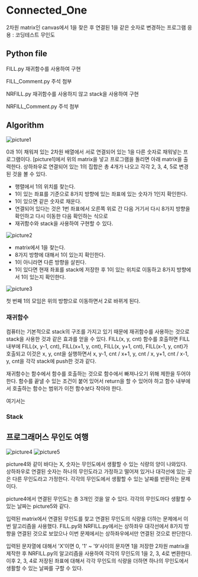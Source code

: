 # Connected_One
2차원 matrix인 canvas에서 1을 찾은 후 연결된 1을 같은 숫자로 변경하는 프로그램
응용 : 코딩테스트 무인도

## Python file
FILL.py
재귀함수를 사용하여 구현

FILL_Comment.py
주석 첨부

NRFILL.py
재귀함수를 사용하지 않고 stack을 사용하여 구현

NRFILL_Comment.py
주석 첨부

## Algorithm
![picture1](https://user-images.githubusercontent.com/123911778/216236471-9fe8dce0-3662-4315-95da-77a307ff7c7e.png)

0과 1이 채워져 있는 2차원 배열에서 서로 연결되어 있는 1을 다른 숫자로 채워넣는 프로그램이다.
[picture1]에서 위의 matrix을 넣고 프로그램을 돌리면 아래 matrix을 출력한다.
상하좌우로 연결되어 있는 1의 집합은 총 4개가 나오고 각각 2, 3, 4, 5로 변경된 것을 볼 수 있다.

- 행렬에서 1의 위치를 찾는다.
- 1이 있는 좌표를 기준으로 8가지 방향에 있는 좌표에 있는 숫자가 1인지 확인한다.
- 1이 있으면 같은 숫자로 채운다.
- 연결되어 있다는 것은 1번 좌표에서 오른쪽 위로 간 다음 거기서 다시 8가지 방향을 확인하고 다시 이동한 다음 확인하는 식으로
- 재귀함수와 stack을 사용하여 구현할 수 있다.

![picture2](https://user-images.githubusercontent.com/123911778/216238271-ed7f94c6-46fe-4a0d-ba5d-99547d3a1b22.png)
- matrix에서 1을 찾는다.
- 8가지 방향에 대해서 1이 있는지 확인한다.
- 1이 아니라면 다른 방향을 살핀다.
- 1이 있다면 현재 좌표를 stack에 저장한 후 1이 있는 위치로 이동하고 8가지 방향에서 1이 있는지 확인한다.

![picture3](https://user-images.githubusercontent.com/123911778/216238274-6b8ffe74-69f1-42df-8d24-926edb64584a.png)

첫 번째 1의 모임은 위의 방향으로 이동하면서 2로 바뀌게 된다.

### 재귀함수
컴퓨터는 기본적으로 stack의 구조를 가지고 있기 때문에 재귀함수를 사용하는 것으로 stack을 사용한 것과 같은 효과를 얻을 수 있다.
FILL(x, y, cnt) 함수를 호출하면 FILL 내부에 FILL(x, y-1, cnt), FILL(x+1, y, cnt), FILL(x, y+1, cnt), FILL(x-1, y, cnt)가 호출되고
이것은 x, y, cnt을 실행하면서 x, y-1, cnt / x+1, y, cnt / x, y+1, cnt / x-1, y, cnt을 각각 stack에 push한 것과 같다.

재귀함수는 함수에서 함수를 호출하는 것으로 함수에서 빠져나오기 위해 제한을 두어야 한다.
함수를 끝낼 수 있는 조건이 붙어 있어서 return을 할 수 있어야 하고
함수 내부에서 호출하는 함수는 범위가 이전 함수보다 작아야 한다.

여기서는 


### Stack


## 프로그래머스 무인도 여행
![picture4](https://user-images.githubusercontent.com/123911778/216235844-0aac594b-b989-4f5f-b943-84b4034ab873.png)
![picture5](https://user-images.githubusercontent.com/123911778/216235850-5b5a72f6-282c-4472-9b38-bbeee914a821.png)

picture4와 같이 바다는 X, 숫자는 무인도에서 생활할 수 있는 식량의 양이 나와있다.
상하좌우로 연결된 숫자는 하나의 무인도라고 가정하고 떨어져 있거나 대각선에 있는 곳은 다른 무인도라고 가정한다.
각각의 무인도에서 생활할 수 있는 날짜를 반환하는 문제이다.

picture4에서 연결된 무인도는 총 3개인 것을 알 수 있다.
각각의 무인도마다 생활할 수 있는 날짜는 picture5와 같다.

입력된 matrix에서 연결된 무인도를 찾고 연결된 무인도의 식량을 더하는 문제에서 이번 알고리즘을 사용했다.
FILL.py와 NRFILL.py에서는 상하좌우 대각선에서 8가지 방향을 연결된 것으로 보았으나
이번 문제에서는 상하좌우에서만 연결된 것으로 판단한다.

입력된 문자열에 대해서 'X'이면 0, '1' ~ '9'사이의 문자면 1을 저장한 2차원 matrix을 제작한 후
NRFILL.py의 알고리즘을 사용하여 각각의 무인도의 1을 2, 3, 4로 변환한다.
이후 2, 3, 4로 저장된 좌표에 대해서 각각 무인도의 식량을 더하면 하나의 무인도에서 생활할 수 있는 날짜를 구할 수 있다.
